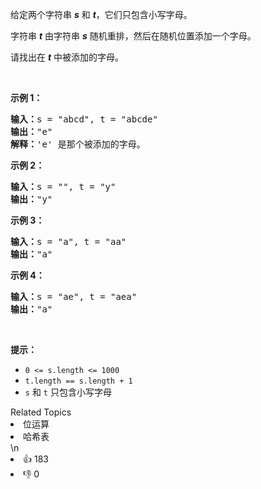 <p>给定两个字符串 <em><strong>s</strong></em> 和 <em><strong>t</strong></em>，它们只包含小写字母。</p>

<p>字符串&nbsp;<strong><em>t</em></strong>&nbsp;由字符串&nbsp;<strong><em>s</em></strong>&nbsp;随机重排，然后在随机位置添加一个字母。</p>

<p>请找出在 <em><strong>t</strong></em> 中被添加的字母。</p>

<p>&nbsp;</p>

<p><strong>示例 1：</strong></p>

<pre><strong>输入：</strong>s = &quot;abcd&quot;, t = &quot;abcde&quot;
<strong>输出：</strong>&quot;e&quot;
<strong>解释：</strong>&#39;e&#39; 是那个被添加的字母。
</pre>

<p><strong>示例 2：</strong></p>

<pre><strong>输入：</strong>s = &quot;&quot;, t = &quot;y&quot;
<strong>输出：</strong>&quot;y&quot;
</pre>

<p><strong>示例 3：</strong></p>

<pre><strong>输入：</strong>s = &quot;a&quot;, t = &quot;aa&quot;
<strong>输出：</strong>&quot;a&quot;
</pre>

<p><strong>示例 4：</strong></p>

<pre><strong>输入：</strong>s = &quot;ae&quot;, t = &quot;aea&quot;
<strong>输出：</strong>&quot;a&quot;
</pre>

<p>&nbsp;</p>

<p><strong>提示：</strong></p>

<ul>
	<li><code>0 &lt;= s.length &lt;= 1000</code></li>
	<li><code>t.length == s.length + 1</code></li>
	<li><code>s</code> 和 <code>t</code> 只包含小写字母</li>
</ul>
<div><div>Related Topics</div><div><li>位运算</li><li>哈希表</li></div></div>\n<div><li>👍 183</li><li>👎 0</li></div>